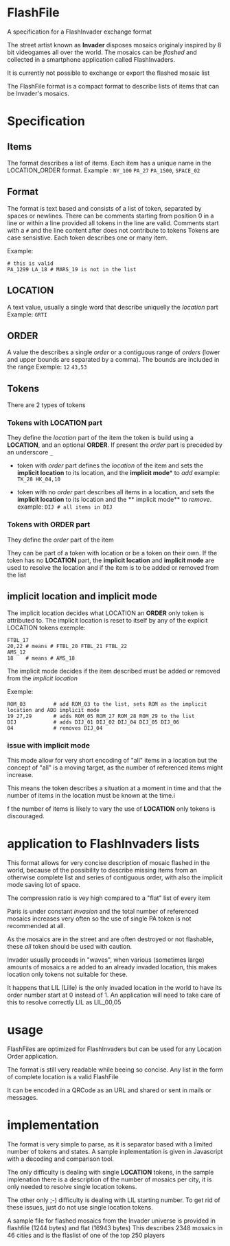# FlashFile
A specification for a FlashInvader exchange format


The street artist known as **Invader** disposes mosaics originaly inspired by 8 bit videogames all over the world.
The mosaics can be *flashed* and collected in a smartphone application called FlashInvaders.

It is currently not possible to exchange or export the flashed mosaic list

The FlashFile format is a compact format to describe lists of items that can be Invader's mosaics.



# Specification

## Items
The format describes a list of items.
Each item has a unique name in the LOCATION_ORDER format.
Example : ```NY_100``` ```PA_27``` ```PA_1500```, ```SPACE_02```


## Format 
The format is text based and consists of a list of token, separated by spaces or newlines.
There can be comments starting from position 0 in a line or within a line provided all tokens in the line are valid.
Comments start with a ```#```  and the line content after does not contribute to tokens 
Tokens are case sensistive.
Each token describes one or many item.

Example:

```
# this is valid
PA_1299 LA_18 # MARS_19 is not in the list
```

## LOCATION
A text value, usually a single word that describe uniquelly the *location* part
Example: ```GRTI```

## ORDER
A value the describes a single *order* or a contiguous range of *orders* (lower and upper bounds are separated by a comma).
The bounds are included in the range
Exemple: ```12``` ```43,53```


## Tokens
There are 2 types of tokens

### Tokens with **LOCATION** part
They define the *location* part of the item
the token is build using a **LOCATION**, and an optional **ORDER**.
If present the *order* part is preceded by an underscore ```_```

  - token with *order* part
    defines the *location* of the item and sets the **implicit location** to its location, and the **implicit mode*** to *add*
example:
```TK_28 HK_04,10```

  - token with no *order* part
   describes all items in a location, and sets the **implicit location** to its location and the **
implicit mode** to *remove*.
example:
```DIJ # all items in DIJ``` 

### Tokens with **ORDER** part
They define the *order* part of the item

They can be part of a token with location or be a token on their own.
If the token has no **LOCATION** part, the **implicit location** and  **implicit mode** are used to resolve
the location and if the item is to be added or removed from the list

## implicit location and implicit mode
The implicit location decides what LOCATION an **ORDER** only token is attributed to.
The implicit location is reset to itself by any of the explicit LOCATION tokens 
exemple:
```
FTBL_17
20,22 # means # FTBL_20 FTBL_21 FTBL_22
AMS_12
18    # means # AMS_18
```

The implicit mode decides if the item described must be added or removed from the 
*implicit location*

Exemple:
```
ROM_03         # add ROM_03 to the list, sets ROM as the implicit location and ADD implicit mode
19 27,29       # adds ROM_05 ROM_27 ROM_28 ROM_29 to the list
DIJ            # adds DIJ_01 DIJ_02 DIJ_04 DIJ_05 DIJ_06
04             # removes DIJ_04
````

### issue with implicit mode
This mode allow for very short encoding of "all" items in a location but the concept of "all" 
is a moving target, as the number of referenced items might increase.

This means the token describes a situation at a moment in time and that the number of items in the location must be known at the time.i

f the number of items is likely to vary the use of **LOCATION** only tokens is discouraged.

# application to FlashInvaders lists


This format allows for very concise description of mosaic flashed in the world, because of the possibility
to describe missing items from an otherwise complete list and series of contiguous order, with also the implicit
mode saving lot of space.

The compression ratio is vey high compared to a "flat" list of every item

Paris is under constant *invasion* and the total number of referenced mosaics increases very often so the use of single PA token is not recommended at all.

As the mosaics are in the street and are often destroyed or not flashable, these *all* token should be used with caution.

Invader usually proceeds in "waves", when various (sometimes large) amounts of mosaics a
re added to an already invaded location, this makes location only tokens not suitable for these.

It happens that LIL (Lille) is the only invaded location in the world to have its order number start at 0 instead of 1.
An application will need to take care of this to resolve correctly LIL as LIL_00,05

#  usage

FlashFiles are optimized for FlashInvaders but can be used for any Location Order application.

The format is still very readable while beeing so concise.
Any list in the form of complete location is a valid FlashFile

It can be encoded in a QRCode as an URL and shared or sent in mails or messages.

# implementation

The format is very simple to parse, as it is separator based with a limited number of tokens and states.
A sample inplementation is given in Javascript with a decoding and comparison tool.

The only difficulty is dealing with single **LOCATION** tokens, in the sample implenation there is a description of the number of mosaics per city, it is only needed to resolve single location tokens.

The other only ;-) difficulty is dealing with LIL starting number.
To get rid of these issues, just do not use single location tokens.

A sample file for flashed mosaics from the Invader universe is provided in flashfile (1244 bytes)
and flat (16943 bytes)
This describes 2348  mosaics in 46 cities and is the flaslist of one of the top 250 players




